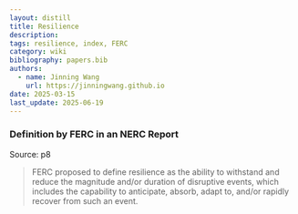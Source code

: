 ```yaml
---
layout: distill
title: Resilience
description:
tags: resilience, index, FERC
category: wiki
bibliography: papers.bib
authors:
  - name: Jinning Wang
    url: https://jinningwang.github.io
date: 2025-03-15
last_update: 2025-06-19
---
```


### Definition by FERC in an NERC Report

Source: <d-cite key="nerc2018resilience"></d-cite> p8

> FERC proposed to define resilience as the ability to withstand and reduce the magnitude and/or duration of disruptive events, which includes the capability to anticipate, absorb, adapt to, and/or rapidly recover from such an event.
